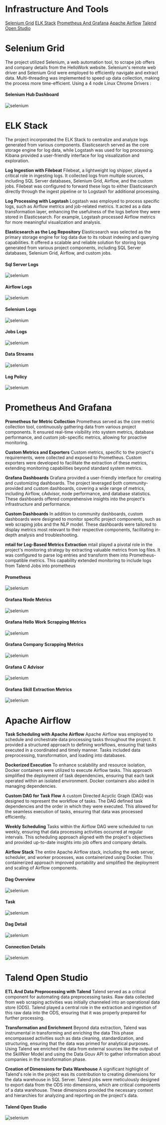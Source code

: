 # Infrastructure And Tools
[Selenium Grid](#selenium-grid)
[ELK Stack](#elk-stack)
[Prometheus And Grafana](#prometheus-and-grafana)
[Apache Airflow](#apache-airflow)
[Talend Open Studio](#talend-open-studio)


# Selenium Grid
The project utilized Selenium, a web automation tool, to scrape job offers and company details from the HelloWork website. Selenium's remote web driver and Selenium Grid were employed to efficiently navigate and extract data. Multi-threading was implemented to speed up data collection, making the process more time-efficient. Using a 4 node Linux Chrome Drivers : 

#### Selenium Hub Dashboard
![selenium](../documents/gifs/scrapping-selenium.gif)
# ELK Stack
The project incorporated the ELK Stack to centralize and analyze logs generated from various components. Elasticsearch served as the core storage engine for log data, while Logstash was used for log processing. Kibana provided a user-friendly interface for log visualization and exploration.

**Log Ingestion with Filebeat** Filebeat, a lightweight log shipper, played a critical role in ingesting logs. It collected logs from multiple sources, including SQL Server databases, Selenium Grid, Airflow, and the custom jobs. Filebeat was configured to forward these logs to either Elasticsearch directly through the ingest pipeline or to Logstash for additional processing.

**Log Processing with Logstash** Logstash was employed to process specific logs, such as Airflow metrics and job-related metrics. It acted as a data transformation layer, enhancing the usefulness of the logs before they were stored in Elasticsearch. For example, Logstash processed Airflow metrics for more meaningful visualization and analysis.

**Elasticsearch as the Log Repository** Elasticsearch was selected as the primary storage engine for log data due to its robust indexing and querying capabilities. It offered a scalable and reliable solution for storing logs generated from various project components, including SQL Server databases, Selenium Grid, Airflow, and custom jobs.

#### Sql Server Logs
![selenium](../documents/images/elastic/msql.png)

#### Airflow Logs
![selenium](../documents/images/elastic/airflow.png)

#### Selenium Logs
![selenium](../documents/images/elastic/sel.png)

#### Jobs Logs
![selenium](../documents/images/elastic/etl-elastic.png)


#### Data Streams
![selenium](../documents/images/elastic/data-streams.png)

#### Log Policy
![selenium](../documents/images/elastic/policy.png)

# Prometheus And Grafana
**Prometheus for Metric Collection** Prometheus served as the core metric collection tool, continuously gathering data from various project components. It ensured real-time visibility into system metrics, database performance, and custom job-specific metrics, allowing for proactive monitoring.

**Custom Metrics and Exporters** Custom metrics, specific to the project's requirements, were collected and exposed to Prometheus. Custom exporters were developed to facilitate the extraction of these metrics, extending monitoring capabilities beyond standard system metrics.

**Grafana Dashboards** Grafana provided a user-friendly interface for creating and customizing dashboards. The project leveraged both community-provided and custom dashboards, covering a wide range of metrics, including Airflow, cAdvisor, node performance, and database statistics. These dashboards offered comprehensive insights into the project's infrastructure and performance.

**Custom Dashboards** In addition to community dashboards, custom dashboards were designed to monitor specific project components, such as web scraping jobs and the NLP model. These dashboards were tailored to display metrics most relevant to their respective components, facilitating in-depth analysis and troubleshooting.

**mtail for Log-Based Metrics Extraction** mtail played a pivotal role in the project's monitoring strategy by extracting valuable metrics from log files. It was configured to parse log entries and transform them into Prometheus-compatible metrics. This capability extended monitoring to include logs from Talend Jobs into prometheus



#### Prometheus
![selenium](../documents/images/prom.png)

#### Grafana Node Metrics
![selenium](../documents/gifs/systemstats.gif)

#### Grafana Hello Work Scrapping Metrics
![selenium](../documents/gifs/hello_work_scrap.gif)


#### Grafana Company Scrapping Metrics
![selenium](../documents/gifs/company_scrap.gif)

#### Grafana C Advisor
![selenium](../documents/gifs/c_container.gif)


#### Grafana Skill Extraction Metrics
![selenium](../documents/gifs/skill-extraction.gif)

# Apache Airflow

**Task Scheduling with Apache Airflow** Apache Airflow was employed to schedule and orchestrate data processing tasks throughout the project. It provided a structured approach to defining workflows, ensuring that tasks executed in a coordinated and timely manner. Tasks included data preprocessing, transformation, and loading into databases.

**Dockerized Execution** To enhance scalability and resource isolation, Docker containers were utilized to execute Airflow tasks. This approach simplified the deployment of task dependencies, ensuring that each task operated within an isolated environment. Docker containers also aided in managing dependencies.

**Custom DAG for Task Flow** A custom Directed Acyclic Graph (DAG) was designed to represent the workflow of tasks. The DAG defined task dependencies and the order in which they were executed. This allowed for the seamless execution of tasks, ensuring that data was processed efficiently.

**Weekly Scheduling** Tasks within the Airflow DAG were scheduled to run weekly, ensuring that data processing activities occurred at regular intervals. This scheduling approach aligned with the project's objectives and provided up-to-date insights into job offers and company details.

**Airflow Stack** The entire Apache Airflow stack, including the web server, scheduler, and worker processes, was containerized using Docker. This containerized approach improved portability and simplified the deployment and scaling of Airflow components.

#### Dag Overview
![selenium](../documents/images/airflow/dash.png)

#### Task
![selenium](../documents/images/airflow/log.png)

#### Dag Detail
![selenium](../documents/images/airflow/dag.png)

#### Connection Details
![selenium](../documents/images/airflow/con.png)

# Talend Open Studio

**ETL And Data Preprocessing with Talend** Talend served as a critical component for automating data preprocessing tasks. Raw data collected from web scraping activities was initially channeled into an operational data store (ODS). Talend played a central role in the extraction and ingestion of this raw data into the ODS, ensuring that it was properly prepared for further processing.

**Transformation and Enrichment** Beyond data extraction, Talend was instrumental in transforming and enriching the data This phase encompassed activities such as data cleaning, standardization, and structuring, ensuring that the data was primed for analytical purposes. Using Talend we enriched the data from external sources like the output of the SkillNier Model and using the Data Gouv API to gather information about companies in the transformation phase. 

**Creation of Dimensions for Data Warehouse** A significant highlight of Talend's role in the project was its contribution to creating dimensions for the data warehouse in SQL Server. Talend jobs were meticulously designed to export data from the ODS into dimensions, which are critical components of a data warehouse. These dimensions provided the necessary context and hierarchies for analyzing and reporting on the project's data.

#### Talend Open Studio 
![selenium](../documents/images/talend.png)
